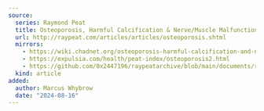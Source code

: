 ```yaml
---
source:
  series: Raymond Peat
  title: Osteoporosis, Harmful Calcification & Nerve/Muscle Malfunctions
  url: http://raypeat.com/articles/articles/osteoporosis.shtml
  mirrors:
    - https://wiki.chadnet.org/osteoporosis-harmful-calcification-and-nerve-muscle-malfunctions
    - https://expulsia.com/health/peat-index/osteoporosis2.html
    - https://github.com/0x2447196/raypeatarchive/blob/main/documents/raypeat.com/osteoporosis.md
  kind: article 
added:
  author: Marcus Whybrow
  date: "2024-08-16"
---
```

